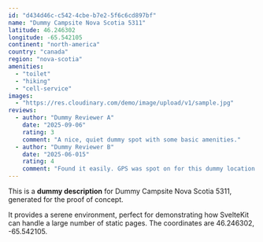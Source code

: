 ```yaml
---
id: "d434d46c-c542-4cbe-b7e2-5f6c6cd897bf"
name: "Dummy Campsite Nova Scotia 5311"
latitude: 46.246302
longitude: -65.542105
continent: "north-america"
country: "canada"
region: "nova-scotia"
amenities:
  - "toilet"
  - "hiking"
  - "cell-service"
images:
  - "https://res.cloudinary.com/demo/image/upload/v1/sample.jpg"
reviews:
  - author: "Dummy Reviewer A"
    date: "2025-09-06"
    rating: 3
    comment: "A nice, quiet dummy spot with some basic amenities."
  - author: "Dummy Reviewer B"
    date: "2025-06-015"
    rating: 4
    comment: "Found it easily. GPS was spot on for this dummy location."
---
```


This is a **dummy description** for Dummy Campsite Nova Scotia 5311, generated for the proof of concept.

It provides a serene environment, perfect for demonstrating how SvelteKit can handle a large number of static pages. The coordinates are 46.246302, -65.542105.
